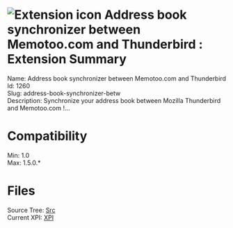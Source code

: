 # ![Extension icon](https://addons.thunderbird.net/static/img/addon-icons/default-64.png) Address book synchronizer between Memotoo.com and Thunderbird : Extension Summary

Name: Address book synchronizer between Memotoo.com and Thunderbird  
Id: 1260  
Slug: address-book-synchronizer-betw  
Description: Synchronize your address book between Mozilla Thunderbird and Memotoo.com !...
  

# Compatibility
Min: 1.0  
Max: 1.5.0.*  

# Files

Source Tree: [Src](C:/Dev/Thunderbird/ThunderKdB/xall/xOther/1260-address-book-synchronizer-betw/src)  
Current XPI: [XPI](C:/Dev/Thunderbird/ThunderKdB/xall/xOther/1260-address-book-synchronizer-betw/xpi)  



